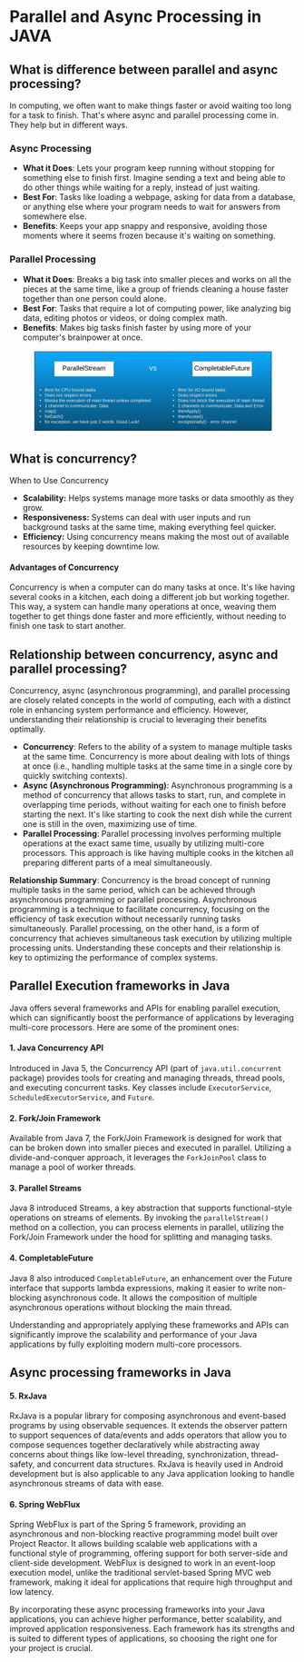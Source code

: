 # Parallel and Async Processing in JAVA

## What is difference between parallel and async processing?

In computing, we often want to make things faster or avoid waiting too long for a task to finish. That's where async and parallel processing come in. They help but in different ways.

### Async Processing

* **What it Does**: Lets your program keep running without stopping for something else to finish first. Imagine sending a text and being able to do other things while waiting for a reply, instead of just waiting.
* **Best For**: Tasks like loading a webpage, asking for data from a database, or anything else where your program needs to wait for answers from somewhere else.
* **Benefits**: Keeps your app snappy and responsive, avoiding those moments where it seems frozen because it's waiting on something.

### Parallel Processing

* **What it Does**: Breaks a big task into smaller pieces and works on all the pieces at the same time, like a group of friends cleaning a house faster together than one person could alone.
* **Best For**: Tasks that require a lot of computing power, like analyzing big data, editing photos or videos, or doing complex math.
* **Benefits**: Makes big tasks finish faster by using more of your computer's brainpower at once.

<figure><img src="../../.gitbook/assets/image (1).png" alt=""><figcaption></figcaption></figure>

## What is concurrency?

When to Use Concurrency

* **Scalability:** Helps systems manage more tasks or data smoothly as they grow.
* **Responsiveness:** Systems can deal with user inputs and run background tasks at the same time, making everything feel quicker.
* **Efficiency:** Using concurrency means making the most out of available resources by keeping downtime low.

#### Advantages of Concurrency

Concurrency is when a computer can do many tasks at once. It's like having several cooks in a kitchen, each doing a different job but working together. This way, a system can handle many operations at once, weaving them together to get things done faster and more efficiently, without needing to finish one task to start another.



## Relationship between concurrency, async and parallel processing?

Concurrency, async (asynchronous programming), and parallel processing are closely related concepts in the world of computing, each with a distinct role in enhancing system performance and efficiency. However, understanding their relationship is crucial to leveraging their benefits optimally.

* **Concurrency**: Refers to the ability of a system to manage multiple tasks at the same time. Concurrency is more about dealing with lots of things at once (i.e., handling multiple tasks at the same time in a single core by quickly switching contexts).
* **Async (Asynchronous Programming)**: Asynchronous programming is a method of concurrency that allows tasks to start, run, and complete in overlapping time periods, without waiting for each one to finish before starting the next. It's like starting to cook the next dish while the current one is still in the oven, maximizing use of time.
* **Parallel Processing**: Parallel processing involves performing multiple operations at the exact same time, usually by utilizing multi-core processors. This approach is like having multiple cooks in the kitchen all preparing different parts of a meal simultaneously.

**Relationship Summary**: Concurrency is the broad concept of running multiple tasks in the same period, which can be achieved through asynchronous programming or parallel processing. Asynchronous programming is a technique to facilitate concurrency, focusing on the efficiency of task execution without necessarily running tasks simultaneously. Parallel processing, on the other hand, is a form of concurrency that achieves simultaneous task execution by utilizing multiple processing units. Understanding these concepts and their relationship is key to optimizing the performance of complex systems.

## Parallel Execution frameworks in Java

Java offers several frameworks and APIs for enabling parallel execution, which can significantly boost the performance of applications by leveraging multi-core processors. Here are some of the prominent ones:

#### 1. **Java Concurrency API**

Introduced in Java 5, the Concurrency API (part of `java.util.concurrent` package) provides tools for creating and managing threads, thread pools, and executing concurrent tasks. Key classes include `ExecutorService`, `ScheduledExecutorService`, and `Future`.

#### 2. **Fork/Join Framework**

Available from Java 7, the Fork/Join Framework is designed for work that can be broken down into smaller pieces and executed in parallel. Utilizing a divide-and-conquer approach, it leverages the `ForkJoinPool` class to manage a pool of worker threads.

#### 3. **Parallel Streams**

Java 8 introduced Streams, a key abstraction that supports functional-style operations on streams of elements. By invoking the `parallelStream()` method on a collection, you can process elements in parallel, utilizing the Fork/Join Framework under the hood for splitting and managing tasks.

#### 4. **CompletableFuture**

Java 8 also introduced `CompletableFuture`, an enhancement over the Future interface that supports lambda expressions, making it easier to write non-blocking asynchronous code. It allows the composition of multiple asynchronous operations without blocking the main thread.

Understanding and appropriately applying these frameworks and APIs can significantly improve the scalability and performance of your Java applications by fully exploiting modern multi-core processors.

## Async processing frameworks in Java

#### 5. RxJava

RxJava is a popular library for composing asynchronous and event-based programs by using observable sequences. It extends the observer pattern to support sequences of data/events and adds operators that allow you to compose sequences together declaratively while abstracting away concerns about things like low-level threading, synchronization, thread-safety, and concurrent data structures. RxJava is heavily used in Android development but is also applicable to any Java application looking to handle asynchronous streams of data with ease.

#### 6. Spring WebFlux

Spring WebFlux is part of the Spring 5 framework, providing an asynchronous and non-blocking reactive programming model built over Project Reactor. It allows building scalable web applications with a functional style of programming, offering support for both server-side and client-side development. WebFlux is designed to work in an event-loop execution model, unlike the traditional servlet-based Spring MVC web framework, making it ideal for applications that require high throughput and low latency.

By incorporating these async processing frameworks into your Java applications, you can achieve higher performance, better scalability, and improved application responsiveness. Each framework has its strengths and is suited to different types of applications, so choosing the right one for your project is crucial.
